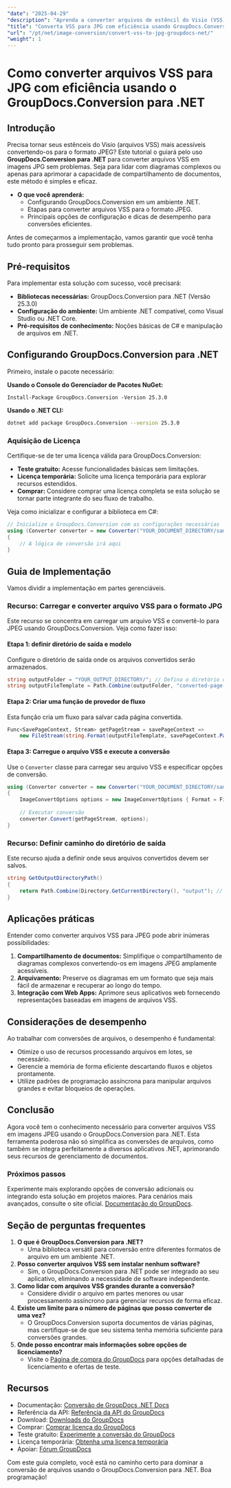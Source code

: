 ```yaml
---
"date": "2025-04-29"
"description": "Aprenda a converter arquivos de estêncil do Visio (VSS) em imagens JPEG usando o GroupDocs.Conversion para .NET com facilidade. Perfeito para melhorar a acessibilidade e o compartilhamento de documentos."
"title": "Converta VSS para JPG com eficiência usando GroupDocs.Conversion para .NET"
"url": "/pt/net/image-conversion/convert-vss-to-jpg-groupdocs-net/"
"weight": 1
---
```


# Como converter arquivos VSS para JPG com eficiência usando o GroupDocs.Conversion para .NET

## Introdução

Precisa tornar seus estênceis do Visio (arquivos VSS) mais acessíveis convertendo-os para o formato JPEG? Este tutorial o guiará pelo uso **GroupDocs.Conversion para .NET** para converter arquivos VSS em imagens JPG sem problemas. Seja para lidar com diagramas complexos ou apenas para aprimorar a capacidade de compartilhamento de documentos, este método é simples e eficaz.

- **O que você aprenderá:**
  - Configurando GroupDocs.Conversion em um ambiente .NET.
  - Etapas para converter arquivos VSS para o formato JPEG.
  - Principais opções de configuração e dicas de desempenho para conversões eficientes.

Antes de começarmos a implementação, vamos garantir que você tenha tudo pronto para prosseguir sem problemas.

## Pré-requisitos

Para implementar esta solução com sucesso, você precisará:
- **Bibliotecas necessárias:** GroupDocs.Conversion para .NET (Versão 25.3.0)
- **Configuração do ambiente:** Um ambiente .NET compatível, como Visual Studio ou .NET Core.
- **Pré-requisitos de conhecimento:** Noções básicas de C# e manipulação de arquivos em .NET.

## Configurando GroupDocs.Conversion para .NET

Primeiro, instale o pacote necessário:

**Usando o Console do Gerenciador de Pacotes NuGet:**
```plaintext
Install-Package GroupDocs.Conversion -Version 25.3.0
```

**Usando o .NET CLI:**
```bash
dotnet add package GroupDocs.Conversion --version 25.3.0
```

### Aquisição de Licença

Certifique-se de ter uma licença válida para GroupDocs.Conversion:
- **Teste gratuito:** Acesse funcionalidades básicas sem limitações.
- **Licença temporária:** Solicite uma licença temporária para explorar recursos estendidos.
- **Comprar:** Considere comprar uma licença completa se esta solução se tornar parte integrante do seu fluxo de trabalho.

Veja como inicializar e configurar a biblioteca em C#:
```csharp
// Inicialize o GroupDocs.Conversion com as configurações necessárias
using (Converter converter = new Converter("YOUR_DOCUMENT_DIRECTORY/sample.vss"))
{
    // A lógica de conversão irá aqui
}
```

## Guia de Implementação

Vamos dividir a implementação em partes gerenciáveis.

### Recurso: Carregar e converter arquivo VSS para o formato JPG

Este recurso se concentra em carregar um arquivo VSS e convertê-lo para JPEG usando GroupDocs.Conversion. Veja como fazer isso:

#### Etapa 1: definir diretório de saída e modelo

Configure o diretório de saída onde os arquivos convertidos serão armazenados.
```csharp
string outputFolder = "YOUR_OUTPUT_DIRECTORY/"; // Defina o diretório de saída para os arquivos convertidos
string outputFileTemplate = Path.Combine(outputFolder, "converted-page-{0}.jpg"); // Caminho do modelo para cada página do arquivo VSS a ser salvo como JPEG
```

#### Etapa 2: Criar uma função de provedor de fluxo

Esta função cria um fluxo para salvar cada página convertida.
```csharp
Func<SavePageContext, Stream> getPageStream = savePageContext => 
    new FileStream(string.Format(outputFileTemplate, savePageContext.Page), FileMode.Create);
```

#### Etapa 3: Carregue o arquivo VSS e execute a conversão

Use o `Converter` classe para carregar seu arquivo VSS e especificar opções de conversão.
```csharp
using (Converter converter = new Converter("YOUR_DOCUMENT_DIRECTORY/sample.vss"))
{
    ImageConvertOptions options = new ImageConvertOptions { Format = FileType.Jpg }; // Definir formato de saída para JPEG
    
    // Executar conversão
    converter.Convert(getPageStream, options);
}
```

### Recurso: Definir caminho do diretório de saída

Este recurso ajuda a definir onde seus arquivos convertidos devem ser salvos.
```csharp
string GetOutputDirectoryPath()
{
    return Path.Combine(Directory.GetCurrentDirectory(), "output"); // Personalize conforme necessário
}
```

## Aplicações práticas

Entender como converter arquivos VSS para JPEG pode abrir inúmeras possibilidades:
1. **Compartilhamento de documentos:** Simplifique o compartilhamento de diagramas complexos convertendo-os em imagens JPEG amplamente acessíveis.
2. **Arquivamento:** Preserve os diagramas em um formato que seja mais fácil de armazenar e recuperar ao longo do tempo.
3. **Integração com Web Apps:** Aprimore seus aplicativos web fornecendo representações baseadas em imagens de arquivos VSS.

## Considerações de desempenho

Ao trabalhar com conversões de arquivos, o desempenho é fundamental:
- Otimize o uso de recursos processando arquivos em lotes, se necessário.
- Gerencie a memória de forma eficiente descartando fluxos e objetos prontamente.
- Utilize padrões de programação assíncrona para manipular arquivos grandes e evitar bloqueios de operações.

## Conclusão

Agora você tem o conhecimento necessário para converter arquivos VSS em imagens JPEG usando o GroupDocs.Conversion para .NET. Esta ferramenta poderosa não só simplifica as conversões de arquivos, como também se integra perfeitamente a diversos aplicativos .NET, aprimorando seus recursos de gerenciamento de documentos.

### Próximos passos

Experimente mais explorando opções de conversão adicionais ou integrando esta solução em projetos maiores. Para cenários mais avançados, consulte o site oficial. [Documentação do GroupDocs](https://docs.groupdocs.com/conversion/net/).

## Seção de perguntas frequentes

1. **O que é GroupDocs.Conversion para .NET?**
   - Uma biblioteca versátil para conversão entre diferentes formatos de arquivo em um ambiente .NET.
2. **Posso converter arquivos VSS sem instalar nenhum software?**
   - Sim, o GroupDocs.Conversion para .NET pode ser integrado ao seu aplicativo, eliminando a necessidade de software independente.
3. **Como lidar com arquivos VSS grandes durante a conversão?**
   - Considere dividir o arquivo em partes menores ou usar processamento assíncrono para gerenciar recursos de forma eficaz.
4. **Existe um limite para o número de páginas que posso converter de uma vez?**
   - O GroupDocs.Conversion suporta documentos de várias páginas, mas certifique-se de que seu sistema tenha memória suficiente para conversões grandes.
5. **Onde posso encontrar mais informações sobre opções de licenciamento?**
   - Visite o [Página de compra do GroupDocs](https://purchase.groupdocs.com/buy) para opções detalhadas de licenciamento e ofertas de teste.

## Recursos
- Documentação: [Conversão de GroupDocs .NET Docs](https://docs.groupdocs.com/conversion/net/)
- Referência da API: [Referência da API do GroupDocs](https://reference.groupdocs.com/conversion/net/)
- Download: [Downloads do GroupDocs](https://releases.groupdocs.com/conversion/net/)
- Comprar: [Comprar licença do GroupDocs](https://purchase.groupdocs.com/buy)
- Teste gratuito: [Experimente a conversão do GroupDocs](https://releases.groupdocs.com/conversion/net/)
- Licença temporária: [Obtenha uma licença temporária](https://purchase.groupdocs.com/temporary-license/)
- Apoiar: [Fórum GroupDocs](https://forum.groupdocs.com/c/conversion/10)

Com este guia completo, você está no caminho certo para dominar a conversão de arquivos usando o GroupDocs.Conversion para .NET. Boa programação!